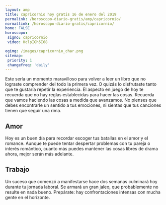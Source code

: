 ```yaml
---
layout: amp
title: capricornio hoy gratis 16 de enero del 2019 
permalink: /horoscopo-diario-gratis/amp/capricornio/
normallink: /horoscopo-diario-gratis/capricornio/
home: FALSE
horoscopo:
 signo: capricornio
 video: HclpIGh5I68

ogimg: /images/capricornio_char.png
sitemap:
 priority: 1
 changefreq: 'daily'
---
```



Este sería un momento maravilloso para volver a leer un libro que no lograste comprender del todo la primera vez. O quizás lo disfrutaste tanto que te gustaría repetir la experiencia. El aspecto en juego de hoy te recuerda que no hay reglas establecidas para hacer las cosas. Recuerda que vamos haciendo las cosas a medida que avanzamos. No pienses que debes encontrarle un sentido a tus emociones, ni sientas que tus canciones tienen que seguir una rima.

## Amor

Hoy es un buen día para recordar escoger tus batallas en el amor y el romance. Aunque te puede tentar despertar problemas con tu pareja o interés romántico, cuanto más puedes mantener las cosas libres de drama ahora, mejor serán más adelante.

## Trabajo

Un suceso que comenzó a manifestarse hace dos semanas culminará hoy durante tu jornada laboral. Se armará un gran jaleo, que probablemente no resulte en nada bueno. Prepárate: hay confrontaciones intensas con mucha gente en el horizonte.
